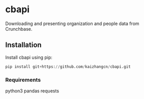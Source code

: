 # cbapi
Downloading and presenting organization and people data from Crunchbase.

## Installation
Install cbapi using pip:
```python
pip install git+https://github.com/kaizhangcn/cbapi.git
```

### Requirements
python3
pandas
requests
